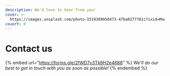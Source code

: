 ```yaml
---
description: We'd love to hear from you!
cover: >-
  https://images.unsplash.com/photo-1519389950473-47ba0277781c?ixid=MnwxMjA3fDB8MHxwaG90by1wYWdlfHx8fGVufDB8fHx8&ixlib=rb-1.2.1&auto=format&fit=crop&w=2970&q=80
coverY: 0
---
```


# Contact us

{% embed url="https://forms.gle/2fWD7v3Tk6H2e4688" %}
_We'll do our best to get in touch with you as soon as possible!_
{% endembed %}
